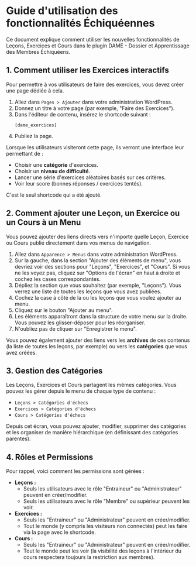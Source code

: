 # Guide d'utilisation des fonctionnalités Échiquéennes

Ce document explique comment utiliser les nouvelles fonctionnalités de Leçons, Exercices et Cours dans le plugin DAME - Dossier et Apprentissage des Membres Échiquéens.

## 1. Comment utiliser les Exercices interactifs

Pour permettre à vos utilisateurs de faire des exercices, vous devez créer une page dédiée à cela.

1.  Allez dans `Pages > Ajouter` dans votre administration WordPress.
2.  Donnez un titre à votre page (par exemple, "Faire des Exercices").
3.  Dans l'éditeur de contenu, insérez le shortcode suivant :
    ```
    [dame_exercices]
    ```
4.  Publiez la page.

Lorsque les utilisateurs visiteront cette page, ils verront une interface leur permettant de :
-   Choisir une **catégorie** d'exercices.
-   Choisir un **niveau de difficulté**.
-   Lancer une série d'exercices aléatoires basés sur ces critères.
-   Voir leur score (bonnes réponses / exercices tentés).

C'est le seul shortcode qui a été ajouté.

## 2. Comment ajouter une Leçon, un Exercice ou un Cours à un Menu

Vous pouvez ajouter des liens directs vers n'importe quelle Leçon, Exercice ou Cours publié directement dans vos menus de navigation.

1.  Allez dans `Apparence > Menus` dans votre administration WordPress.
2.  Sur la gauche, dans la section "Ajouter des éléments de menu", vous devriez voir des sections pour "Leçons", "Exercices", et "Cours". Si vous ne les voyez pas, cliquez sur "Options de l'écran" en haut à droite et cochez les cases correspondantes.
3.  Dépliez la section que vous souhaitez (par exemple, "Leçons"). Vous verrez une liste de toutes les leçons que vous avez publiées.
4.  Cochez la case à côté de la ou les leçons que vous voulez ajouter au menu.
5.  Cliquez sur le bouton "Ajouter au menu".
6.  Les éléments apparaîtront dans la structure de votre menu sur la droite. Vous pouvez les glisser-déposer pour les réorganiser.
7.  N'oubliez pas de cliquer sur "Enregistrer le menu".

Vous pouvez également ajouter des liens vers les **archives** de ces contenus (la liste de toutes les leçons, par exemple) ou vers les **catégories** que vous avez créées.

## 3. Gestion des Catégories

Les Leçons, Exercices et Cours partagent les mêmes catégories. Vous pouvez les gérer depuis le menu de chaque type de contenu :
-   `Leçons > Catégories d'échecs`
-   `Exercices > Catégories d'échecs`
-   `Cours > Catégories d'échecs`

Depuis cet écran, vous pouvez ajouter, modifier, supprimer des catégories et les organiser de manière hiérarchique (en définissant des catégories parentes).

## 4. Rôles et Permissions

Pour rappel, voici comment les permissions sont gérées :
-   **Leçons :**
    -   Seuls les utilisateurs avec le rôle "Entraineur" ou "Administrateur" peuvent en créer/modifier.
    -   Seuls les utilisateurs avec le rôle "Membre" ou supérieur peuvent les voir.
-   **Exercices :**
    -   Seuls les "Entraineur" ou "Administrateur" peuvent en créer/modifier.
    -   Tout le monde (y compris les visiteurs non connectés) peut les faire via la page avec le shortcode.
-   **Cours :**
    -   Seuls les "Entraineur" ou "Administrateur" peuvent en créer/modifier.
    -   Tout le monde peut les voir (la visibilité des leçons à l'intérieur du cours respectera toujours la restriction aux membres).
